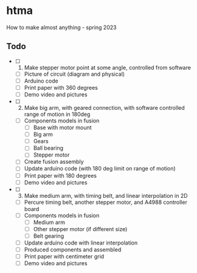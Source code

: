 # htma
How to make almost anything - spring 2023

## Todo

- [ ] 1. Make stepper motor point at some angle, controlled from software
  - [ ] Picture of circuit (diagram and physical)
  - [ ] Arduino code
  - [ ] Print paper with 360 degrees
  - [ ] Demo video and pictures
- [ ] 2. Make big arm, with geared connection, with software controlled range of motion in 180deg
  - [ ] Components models in fusion
    - [ ] Base with motor mount
    - [ ] Big arm
    - [ ] Gears
    - [ ] Ball bearing
    - [ ] Stepper motor
  - [ ] Create fusion assembly
  - [ ] Update arduino code (with 180 deg limit on range of motion)
  - [ ] Print paper with 180 degrees
  - [ ] Demo video and pictures
- [ ] 3. Make medium arm, with timing belt, and linear interpolation in 2D
  - [ ] Percure timing belt, another stepper motor, and A4988 controller board
  - [ ] Components models in fusion
    - [ ] Medium arm
    - [ ] Other stepper motor (if different size)
    - [ ] Belt gearing
  - [ ] Update arduino code with linear interpolation
  - [ ] Produced components and assembled
  - [ ] Print paper with centimeter grid
  - [ ] Demo video and pictures
